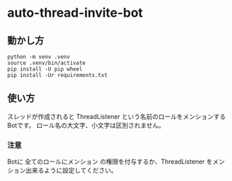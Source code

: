 # auto-thread-invite-bot

## 動かし方
```
python -m venv .venv
source .venv/bin/activate
pip install -U pip wheel
pip install -Ur requirements.txt
```

## 使い方
スレッドが作成されると ThreadListener という名前のロールをメンションするBotです。
ロール名の大文字、小文字は区別されません。

### 注意
Botに 全てのロールにメンション の権限を付与するか、ThreadListener をメンション出来るように設定してください。

